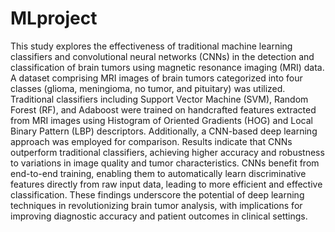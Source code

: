 # MLproject

This study explores the effectiveness of traditional machine learning classifiers and convolutional neural networks (CNNs) in the detection and classification of brain tumors using magnetic resonance imaging (MRI) data. A dataset comprising MRI images of brain tumors categorized into four classes (glioma, meningioma, no tumor, and pituitary) was utilized. Traditional classifiers including Support Vector Machine (SVM), Random Forest (RF), and Adaboost were trained on handcrafted features extracted from MRI images using Histogram of Oriented Gradients (HOG) and Local Binary Pattern (LBP) descriptors. Additionally, a CNN-based deep learning approach was employed for comparison. Results indicate that CNNs outperform traditional classifiers, achieving higher accuracy and robustness to variations in image quality and tumor characteristics. CNNs benefit from end-to-end training, enabling them to automatically learn discriminative features directly from raw input data, leading to more efficient and effective classification. These findings underscore the potential of deep learning techniques in revolutionizing brain tumor analysis, with implications for improving diagnostic accuracy and patient outcomes in clinical settings.
